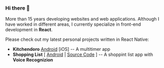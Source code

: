 ### Hi there 👋

More than 15 years developing websites and web applications. Although I have worked in different areas, I currently specialize in front-end development in **React**.

Please check out my latest personal projects written in React Native:

- **Kitchendoro** [Android](https://play.google.com/store/apps/details?id=com.multitimer&hl=en&gl=US) [iOS] -- A multitimer app
- **Shopping List** [ [Android](https://play.google.com/store/apps/details?id=com.gchumillas.shoppinglist) | [Source Code](https://github.com/gchumillas/shoppinglist) ] -- A shoppint list app with **Voice Recognizion**

<!--
**gchumillas/gchumillas** is a ✨ _special_ ✨ repository because its `README.md` (this file) appears on your GitHub profile.

Here are some ideas to get you started:

- 🔭 I’m currently working on ...
- 🌱 I’m currently learning ...
- 👯 I’m looking to collaborate on ...
- 🤔 I’m looking for help with ...
- 💬 Ask me about ...
- 📫 How to reach me: ...
- 😄 Pronouns: ...
- ⚡ Fun fact: ...
-->

